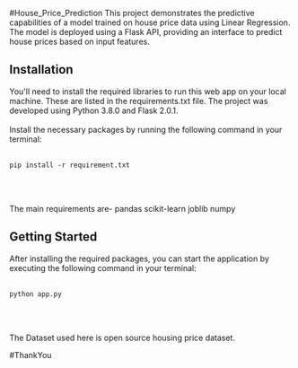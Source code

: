 #House_Price_Prediction
This project demonstrates the predictive capabilities of a model trained on house price data using Linear Regression. The model is deployed using a Flask API, providing an interface to predict house prices based on input features.

## Installation

You'll need to install the required libraries to run this web app on your local machine. These are listed in the requirements.txt file. The project was developed using Python 3.8.0 and Flask 2.0.1.<br><br> Install the necessary packages by running the following command in your terminal:<br><br>

```
pip install -r requirement.txt
```
<br>
<br>

The main requirements are- 
pandas
scikit-learn
joblib
numpy

## Getting Started

After installing the required packages, you can start the application by executing the following command in your terminal:<br><br>
```
python app.py
```
<br>
<br>

The Dataset  used here is open source housing price dataset.

#ThankYou

